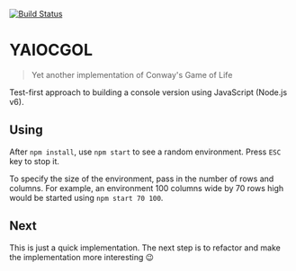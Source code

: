 [![Build Status](https://travis-ci.org/locksmithdon/yaiocgol.svg?branch=master)](https://travis-ci.org/locksmithdon/yaiocgol)

YAIOCGOL
=========

> Yet another implementation of Conway's Game of Life

Test-first approach to building a console version using JavaScript (Node.js v6).

## Using

After `npm install`, use `npm start` to see a random environment. Press `ESC` key to stop it.

To specify the size of the environment, pass in the number of rows and columns. For example, an environment 100 columns wide by 70 rows high would be started using `npm start 70 100`.

## Next

This is just a quick implementation. The next step is to refactor and make the implementation more interesting :wink:

